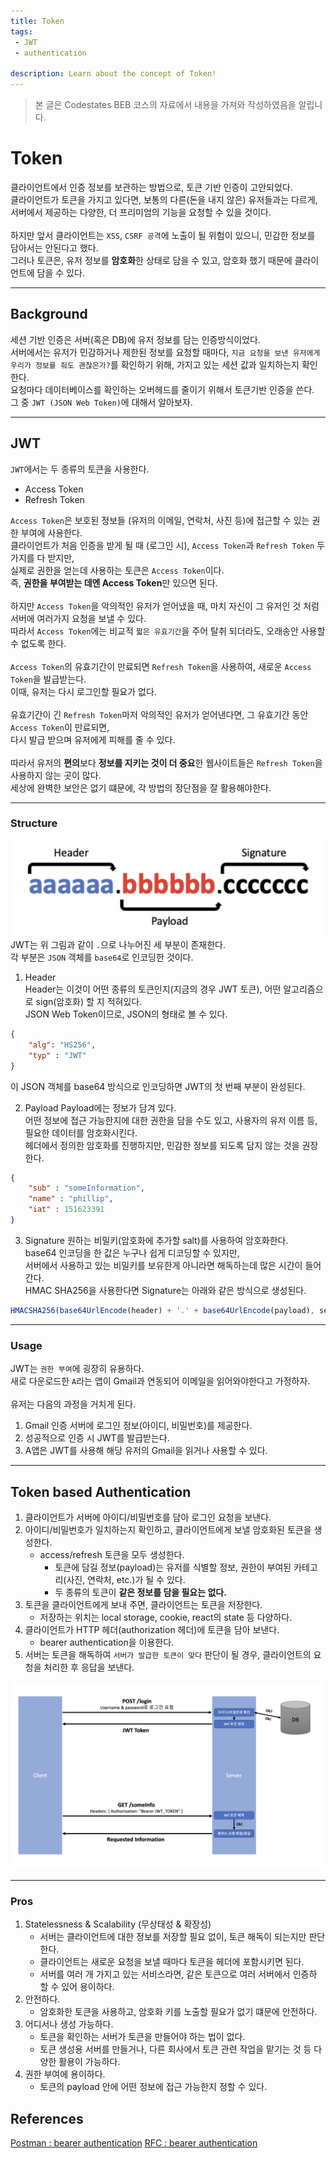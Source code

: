 ```yaml
---
title: Token
tags: 
 - JWT
 - authentication

description: Learn about the concept of Token!
---
```


>   본 글은 Codestates BEB 코스의 자료에서 내용을 가져와 작성하였음을 알립니다.  

<!-- {% include alert.html type="danger" title="Warning!" content="이 문서는 아직 미완성 문서입니다." %} -->
# Token
클라이언트에서 인증 정보를 보관하는 방법으로, 토큰 기반 인증이 고안되었다.  
클라이언트가 토큰을 가지고 있다면, 보통의 다른(돈을 내지 않은) 유저들과는 다르게,  
서버에서 제공하는 다양한, 더 프리미엄의 기능을 요청할 수 있을 것이다.  
<br>
하지만 앞서 클라이언트는 `XSS`, `CSRF 공격`에 노출이 될 위험이 있으니, 민감한 정보를 담아서는 안된다고 했다.  
그러나 토큰은, 유저 정보를 **암호화**한 상태로 담을 수 있고, 암호화 했기 때문에 클라이언트에 담을 수 있다.  

---

## Background
세션 기반 인증은 서버(혹은 DB)에 유저 정보를 담는 인증방식이었다.  
서버에서는 유저가 민감하거나 제한된 정보를 요청할 때마다, 
`지금 요청을 보낸 유저에게 우리가 정보를 줘도 괜찮은가?`를 확인하기 위해, 가지고 있는 세션 값과 일치하는지 확인한다.  
요청마다 데이터베이스를 확인하는 오버헤드를 줄이기 위해서 토큰기반 인증을 쓴다.  
그 중 `JWT (JSON Web Token)`에 대해서 알아보자.  

---

## JWT
`JWT`에서는 두 종류의 토큰을 사용한다.  
- Access Token
- Refresh Token  

`Access Token`은 보호된 정보들 (유저의 이메일, 연락처, 사진 등)에 접근할 수 있는 권한 부여에 사용한다.  
클라이언트가 처음 인증을 받게 될 때 (로그인 시), `Access Token`과 `Refresh Token` 두 가지를 다 받지만,  
실제로 권한을 얻는데 사용하는 토큰은 `Access Token`이다.  
즉, **권한을 부여받는 데엔 Access Token**만 있으면 된다.  
<br>
하지만 `Access Token`을 악의적인 유저가 얻어냈을 때, 마치 자신이 그 유저인 것 처럼 서버에 여러가지 요청을 보낼 수 있다.  
따라서 `Access Token`에는 비교적 `짧은 유효기간`을 주어 탈취 되더라도, 오래송안 사용할 수 없도록 한다.  
<br>
`Access Token`의 유효기간이 만료되면 `Refresh Token`을 사용하여, 새로운 `Access Token`을 발급받는다.  
이때, 유저는 다시 로그인할 필요가 없다.  
<br>
유효기간이 긴 `Refresh Token`마저 악의적인 유저가 얻어낸다면, 그 유효기간 동안 `Access Token`이 만료되면,  
다시 발급 받으며 유저에게 피해를 줄 수 있다.  
<br>
따라서 유저의 **편의**보다 **정보를 지키는 것이 더 중요**한 웹사이트들은 `Refresh Token`을 사용하지 않는 곳이 많다.  
세상에 완벽한 보안은 없기 떄문에, 각 방법의 장단점을 잘 활용해야한다.  

---

### Structure
![jwt구조](../../assets/img/jwt-structure.png)  
JWT는 위 그림과 같이 `.`으로 나누어진 세 부분이 존재한다.  
각 부분은 `JSON` 객체를 `base64`로 인코딩한 것이다.  

1. Header  
Header는 이것이 어떤 종류의 토큰인지(지금의 경우 JWT 토큰), 어떤 알고리즘으로 sign(암호화) 할 지 적혀있다.  
JSON Web Token이므로, JSON의 형태로 볼 수 있다.  
```json
{
    "alg": "HS256",
    "typ" : "JWT"
}
```
이 JSON 객체를 base64 방식으로 인코딩하면 JWT의 첫 번째 부분이 완성된다.  

2. Payload
Payload에는 정보가 담겨 있다.  
어떤 정보에 접근 가능한지에 대한 권한을 담을 수도 있고, 사용자의 유저 이름 등, 필요한 데이터를 암호화시킨다.  
헤더에서 정의한 암호화를 진행하지만, 민감한 정보를 되도록 담지 않는 것을 권장한다.  
```json
{
    "sub" : "someInformation",
    "name" : "phillip",
    "iat" : 151623391
}
```

3. Signature
원하는 비밀키(암호화에 추가할 salt)를 사용하여 암호화한다.  
base64 인코딩을 한 값은 누구나 쉽게 디코딩할 수 있지만,  
서버에서 사용하고 있는 비밀키를 보유한게 아니라면 해독하는데 많은 시간이 들어간다.  
HMAC SHA256을 사용한다면 Signature는 아래와 같은 방식으로 생성된다.  
```javascript
HMACSHA256(base64UrlEncode(header) + '.' + base64UrlEncode(payload), secret);
```

---

### Usage
JWT는 `권한 부여`에 굉장히 유용하다.  
새로 다운로드한 `A`라는 앱이 Gmail과 연동되어 이메일을 읽어와야한다고 가정하자.  
<br>
유저는 다음의 과정을 거치게 된다.  
1. Gmail 인증 서버에 로그인 정보(아이디, 비밀번호)를 제공한다.  
2. 성공적으로 인증 시 JWT를 발급받는다.  
3. A앱은 JWT를 사용해 해당 유저의 Gmail을 읽거나 사용할 수 있다.  

---

## Token based Authentication
1. 클라이언트가 서버에 아이디/비밀번호를 담아 로그인 요청을 보낸다.  
2. 아이디/비밀번호가 일치하는지 확인하고, 클라이언트에게 보낼 암호화된 토큰을 생성한다.  
    - access/refresh 토큰을 모두 생성한다.  
        - 토큰에 담길 정보(payload)는 유저를 식별할 정보, 권한이 부여된 카테고리(사진, 연락처, etc.)가 될 수 있다.  
        - 두 종류의 토큰이 **같은 정보를 담을 필요는 없다.**  
3. 토큰을 클라이언트에게 보내 주면, 클라이언트는 토큰을 저장한다.  
    - 저장하는 위치는 local storage, cookie, react의 state 등 다양하다.  
4. 클라이언트가 HTTP 헤더(authorization 헤더)에 토큰을 담아 보낸다.
    - bearer authentication을 이용한다.
5. 서버는 토큰을 해독하여 `서버가 발급한 토큰이 맞다` 판단이 될 경우, 클라이언트의 요청을 처리한 후 응답을 보낸다.  

![token-based-authentication](../../assets/img/token-based-authentication.png)  

---

### Pros
1. Statelessness & Scalability (무상태성 & 확장성)
    - 서버는 클라이언트에 대한 정보를 저장할 필요 없이, 토큰 해독이 되는지만 판단한다.  
    - 클라이언트는 새로운 요청을 보낼 때마다 토큰을 헤더에 포함시키면 된다.  
    - 서버를 여러 개 가지고 있는 서비스라면, 같은 토큰으로 여러 서버에서 인증하 할 수 있어 용이하다.  
2. 안전하다.  
    - 암호화한 토큰을 사용하고, 암호화 키를 노출할 필요가 없기 떄문에 안전하다.  
3. 어디서나 생성 가능하다.  
    - 토큰을 확인하는 서버가 토큰을 만들어야 하는 법이 없다.  
    - 토큰 생성용 서버를 만들거나, 다른 회사에서 토큰 관련 작업을 맡기는 것 등 다양한 활용이 가능하다.  
4. 권한 부여에 용이하다.  
    - 토큰의 payload 안에 어떤 정보에 접근 가능한지 정할 수 있다.  

    
## References
[Postman : bearer authentication](https://learning.postman.com/docs/sending-requests/authorization/#bearer-token)
[RFC : bearer authentication](https://www.rfc-editor.org/rfc/rfc6750)